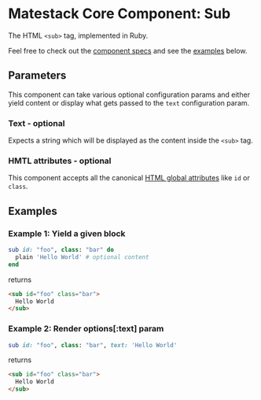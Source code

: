 # Matestack Core Component: Sub

The HTML `<sub>` tag, implemented in Ruby.

Feel free to check out the [component specs](/spec/usage/components/sub_spec.rb) and see the [examples](#examples) below.

## Parameters
This component can take various optional configuration params and either yield content or display what gets passed to the `text` configuration param.

### Text - optional
Expects a string which will be displayed as the content inside the `<sub>` tag.

### HMTL attributes - optional
This component accepts all the canonical [HTML global attributes](https://www.w3schools.com/tags/ref_standardattributes.asp) like `id` or `class`.

## Examples

### Example 1: Yield a given block

```ruby
sub id: "foo", class: "bar" do
  plain 'Hello World' # optional content
end
```

returns

```html
<sub id="foo" class="bar">
  Hello World
</sub>
```

### Example 2: Render options[:text] param

```ruby
sub id: "foo", class: "bar", text: 'Hello World'
```

returns

```html
<sub id="foo" class="bar">
  Hello World
</sub>
```
